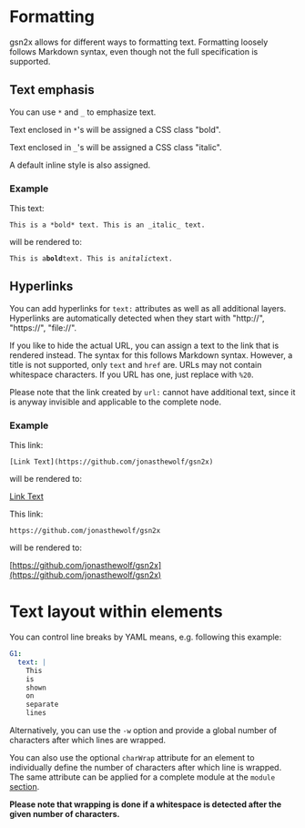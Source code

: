 
# Formatting

gsn2x allows for different ways to formatting text.
Formatting loosely follows Markdown syntax, even though not the full specification is supported.

## Text emphasis

You can use `*` and `_` to emphasize text.

Text enclosed in `*`'s will be assigned a CSS class "bold".

Text enclosed in `_`'s will be assigned a CSS class "italic".

A default inline style is also assigned.

### Example

This text:

```
This is a *bold* text. This is an _italic_ text.
```

will be rendered to:

`This is a`**`bold`**`text. This is an`*`italic`*`text.`


## Hyperlinks

You can add hyperlinks for `text:` attributes as well as all additional layers.
Hyperlinks are automatically detected when they start with "http://", "https://", "file://".

If you like to hide the actual URL, you can assign a text to the link that is rendered instead.
The syntax for this follows Markdown syntax. However, a title is not supported, only `text` and `href` are.
URLs may not contain whitespace characters. If you URL has one, just replace with `%20`.

Please note that the link created by `url:` cannot have additional text, since it is anyway invisible and applicable to the complete node.

### Example

This link:

```
[Link Text](https://github.com/jonasthewolf/gsn2x)
```

will be rendered to:

[Link Text](https://github.com/jonasthewolf/gsn2x)

This link:

```
https://github.com/jonasthewolf/gsn2x
```

will be rendered to:

[https://github.com/jonasthewolf/gsn2x](https://github.com/jonasthewolf/gsn2x)

# Text layout within elements

You can control line breaks by YAML means, e.g. following this example:

```yaml
G1:
  text: |
    This
    is
    shown
    on
    separate
    lines
```

Alternatively, you can use the `-w` option and provide a global number of characters after which lines are wrapped.

You can also use the optional `charWrap` attribute for an element to individually define the number of characters after which line is wrapped. The same attribute can be applied for a complete module at the `module` [section](./ext_mod_info.md).

**Please note that wrapping is done if a whitespace is detected after the given number of characters.**




